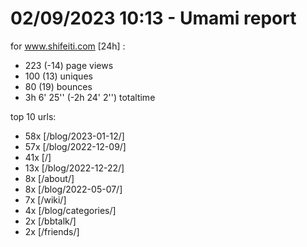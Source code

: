# 02/09/2023 10:13 - Umami report
for www.shifeiti.com [24h] :

 - 223 (-14) page views
 - 100 (13) uniques
 - 80 (19) bounces
 - 3h 6' 25'' (-2h 24' 2'') totaltime


top 10 urls:
 - 58x [/blog/2023-01-12/]
 - 57x [/blog/2022-12-09/]
 - 41x [/]
 - 13x [/blog/2022-12-22/]
 - 8x [/about/]
 - 8x [/blog/2022-05-07/]
 - 7x [/wiki/]
 - 4x [/blog/categories/]
 - 2x [/bbtalk/]
 - 2x [/friends/]


